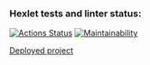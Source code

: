 ### Hexlet tests and linter status:
[![Actions Status](https://github.com/elen-oz/frontend-project-11/workflows/hexlet-check/badge.svg)](https://github.com/elen-oz/frontend-project-11/actions)
[![Maintainability](https://api.codeclimate.com/v1/badges/ae988a0127b618aab399/maintainability)](https://codeclimate.com/github/elen-oz/frontend-project-11/maintainability)

[Deployed project](https://vercel.com/new/success?developer-id=&external-id=&redirect-url=&branch=main&deploymentUrl=frontend-project-11-4faavidbx-elen-oz.vercel.app&projectName=frontend-project-11&s=https%3A%2F%2Fgithub.com%2Felen-oz%2Ffrontend-project-11&gitOrgLimit=&hasTrialAvailable=1&totalProjects=1) 
